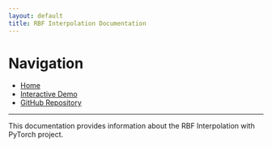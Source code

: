 ```yaml
---
layout: default
title: RBF Interpolation Documentation
---
```


# Navigation

- [Home](index.html)
- [Interactive Demo](surface_plot.html)
- [GitHub Repository](https://github.com/rahuln2025/RBF_interpolation)

---

This documentation provides information about the RBF Interpolation with PyTorch project.
